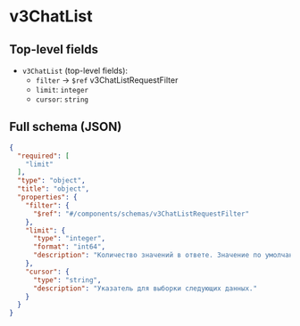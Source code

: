 # v3ChatList

## Top-level fields
- `v3ChatList` (top-level fields):
  - `filter` → `$ref` v3ChatListRequestFilter
  - `limit`: `integer`
  - `cursor`: `string`

## Full schema (JSON)
```json
{
  "required": [
    "limit"
  ],
  "type": "object",
  "title": "object",
  "properties": {
    "filter": {
      "$ref": "#/components/schemas/v3ChatListRequestFilter"
    },
    "limit": {
      "type": "integer",
      "format": "int64",
      "description": "Количество значений в ответе. Значение по умолчанию — 30. Максимальное значение — 1000."
    },
    "cursor": {
      "type": "string",
      "description": "Указатель для выборки следующих данных."
    }
  }
}
```
